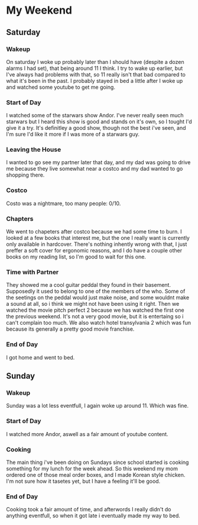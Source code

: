# My Weekend
## Saturday
### Wakeup
On saturday I woke up probably later than I should have (despite a dozen alarms I had set), that being around 11 I think. I try to wake up earlier, but I've always had problems with that, so 11 really isn't that bad compared to what it's been in the past. I probably stayed in bed a little after I woke up and watched some youtube to get me going.
### Start of Day
I watched some of the starwars show Andor. I've never really seen much starwars but I heard this show is good and stands on it's own, so I tought I'd give it a try. It's definitley a good show, though not the best i've seen, and I'm sure I'd like it more if I was more of a starwars guy.
### Leaving the House
I wanted to go see my partner later that day, and my dad was going to drive me because they live somewhat near a costco and my dad wanted to go shopping there.
### Costco
Costo was a nightmare, too many people: 0/10.
### Chapters
We went to chapeters after costco because we had some time to burn. I looked at a few books that interest me, but the one I really want is currently only available in hardcover. There's nothing inhently wrong with that, I just preffer a soft cover for ergonomic reasons, and I do have a couple other books on my reading list, so I'm good to wait for this one.
### Time with Partner
They showed me a cool guitar peddal they found in their basement. Supposedly it used to belong to one of the members of the who. Some of the seetings on the peddal would just make noise, and some wouldnt make a sound at all, so i think we might not have been using it right. Then we watched the movie pitch perfect 2 because we has watched the first one the previous weekend. It's not a very good movie, but it is entertaing so i can't complain too much. We also watch hotel transylvania 2 which was fun because its generally a pretty good movie franchise.
### End of Day
I got home and went to bed.
## Sunday
### Wakeup
Sunday was a lot less eventfull, I again woke up around 11. Which was fine.
### Start of Day
I watched more Andor, aswell as a fair amount of youtube content.
### Cooking
The main thing i've been doing on Sundays since school started is cooking something for my lunch for the week ahead. So this weekend my mom ordered one of those meal order boxes, and I made Korean style chicken. I'm not sure how it tasetes yet, but I have a feeling it'll be good.
### End of Day
Cooking took a fair amount of time, and afterwords I really didn't do anything eventfull, so when it got late i eventually made my way to bed.